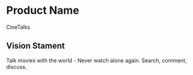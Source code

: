 # Product Name
CineTalks

## Vision Stament
Talk movies with the world - Never watch alone again. Search, comment, discuss.
